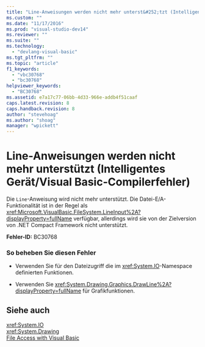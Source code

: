 ```yaml
---
title: "Line-Anweisungen werden nicht mehr unterst&#252;tzt (Intelligentes Ger&#228;t/Visual Basic-Compilerfehler) | Microsoft Docs"
ms.custom: ""
ms.date: "11/17/2016"
ms.prod: "visual-studio-dev14"
ms.reviewer: ""
ms.suite: ""
ms.technology: 
  - "devlang-visual-basic"
ms.tgt_pltfrm: ""
ms.topic: "article"
f1_keywords: 
  - "vbc30768"
  - "bc30768"
helpviewer_keywords: 
  - "BC30768"
ms.assetid: e7a17c77-06bb-4d33-966e-addb4f51caaf
caps.latest.revision: 8
caps.handback.revision: 8
author: "stevehoag"
ms.author: "shoag"
manager: "wpickett"
---
```

# Line-Anweisungen werden nicht mehr unterst&#252;tzt (Intelligentes Ger&#228;t/Visual Basic-Compilerfehler)
Die `Line`\-Anweisung wird nicht mehr unterstützt. Die Datei\-E\/A\-Funktionalität ist in der Regel als <xref:Microsoft.VisualBasic.FileSystem.LineInput%2A?displayProperty=fullName> verfügbar, allerdings wird sie von der Zielversion von .NET Compact Framework nicht unterstützt.  
  
 **Fehler\-ID:** BC30768  
  
### So beheben Sie diesen Fehler  
  
-   Verwenden Sie für den Dateizugriff die im <xref:System.IO>\-Namespace definierten Funktionen.  
  
-   Verwenden Sie <xref:System.Drawing.Graphics.DrawLine%2A?displayProperty=fullName> für Grafikfunktionen.  
  
## Siehe auch  
 <xref:System.IO>   
 <xref:System.Drawing>   
 [File Access with Visual Basic](../../visual-basic/developing-apps/programming/drives-directories-files/file-access.md)